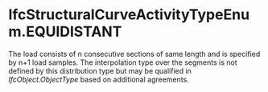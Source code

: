 IfcStructuralCurveActivityTypeEnum.EQUIDISTANT
==============================================
The load consists of n consecutive sections of same length and is specified by
n+1 load samples. The interpolation type over the segments is not defined by
this distribution type but may be qualified in _IfcObject.ObjectType_ based on
additional agreements.


